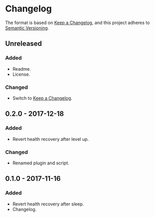 # Changelog

The format is based on [Keep a Changelog], and this project adheres to
[Semantic Versioning].

## Unreleased

### Added

- Readme.
- License.

### Changed

- Switch to [Keep a Changelog].

## 0.2.0 - 2017-12-18

### Added

- Revert health recovery after level up.

### Changed

- Renamed plugin and script.

## 0.1.0 - 2017-11-16

### Added

- Revert health recovery after sleep.
- Changelog.


[Keep a Changelog]: https://keepachangelog.com/en/1.0.0/
[Semantic Versioning]: https://semver.org/spec/v2.0.0.html
